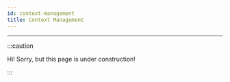 ```yaml
---
id: context-management
title: Context Management
---
```


---------------

:::caution

Hi! Sorry, but this page is under construction!

:::